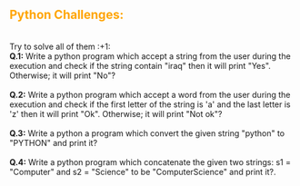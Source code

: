 <H2 style="color: orange;">Python Challenges:</H2> <br>
Try to solve all of them :+1: <br> 
<b>Q.1:</b> Write a python program which accept a string from the user during the execution and check if the string contain "iraq" then it will print "Yes". Otherwise; it will print "No"? <br><br>
<b>Q.2:</b> Write a python program which accept a word from the user during the execution and check if the first letter of the string is 'a' and the last letter is 'z' then it will print "Ok". Otherwise; it will print "Not ok"? <br><br>
<b>Q.3:</b> Write a python a program which convert the given string "python" to "PYTHON" and print it? <br><br>
<b>Q.4:</b> Write a python program which concatenate the given two strings: s1 = "Computer" and s2 = "Science" to be "ComputerScience" and print it?.
